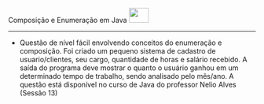 <p> Composição  e Enumeração em Java  <img height="30" width="40" src="https://cdn-icons-png.flaticon.com/512/226/226777.png"> </p>

-------------------------------------------------------------------
- Questão  de nível fácil envolvendo conceitos do enumeração e composição. Foi criado um pequeno sistema de cadastro de usuario/clientes, seu cargo, quantidade de horas e salário recebido. A saída do programa deve mostrar o quanto o usuário ganhou em um determinado tempo de trabalho, sendo analisado pelo mês/ano. A questão está disponível no curso de Java do professor Nelio Alves (Sessão 13)
